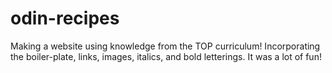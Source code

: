 # odin-recipes
Making a website using knowledge from the TOP curriculum! Incorporating the boiler-plate, links, images, italics, and bold letterings. It was a lot of fun!
